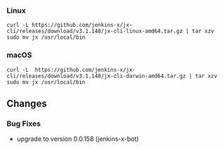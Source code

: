 ### Linux

```shell
curl -L https://github.com/jenkins-x/jx-cli/releases/download/v3.1.148/jx-cli-linux-amd64.tar.gz | tar xzv 
sudo mv jx /usr/local/bin
```

### macOS

```shell
curl -L  https://github.com/jenkins-x/jx-cli/releases/download/v3.1.148/jx-cli-darwin-amd64.tar.gz | tar xzv
sudo mv jx /usr/local/bin
```

## Changes

### Bug Fixes

* upgrade to version 0.0.158 (jenkins-x-bot)
